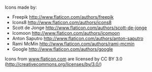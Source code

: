 Icons made by:
- Freepik http://www.flaticon.com/authors/freepik
- Icons8 http://www.flaticon.com/authors/icons8
- Scott de Jonge http://www.flaticon.com/authors/scott-de-jonge
- Icomoon http://www.flaticon.com/authors/icomoon
- Anton Saputro http://www.flaticon.com/authors/anton-saputro
- Rami McMin http://www.flaticon.com/authors/rami-mcmin
- Google http://www.flaticon.com/authors/google

Icons from www.flaticon.com are licensed by CC BY 3.0 (http://creativecommons.org/licenses/by/3.0/)
